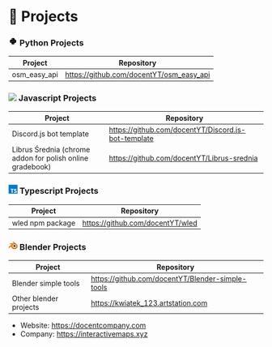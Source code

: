 # :file_folder: Projects

### <img src='https://raw.githubusercontent.com/vorillaz/devicons/ba75593fdf8d66496676a90cbf127d721f73e961/!SVG/python.svg' width='18'/> Python Projects
Project | Repository
------- | ----------
osm_easy_api | https://github.com/docentYT/osm_easy_api

### <img src='https://raw.github.com/voodootikigod/logo.js/master/js.png' width='18'/> Javascript Projects
Project | Repository
------- | ----------
Discord.js bot template | https://github.com/docentYT/Discord.js-bot-template
Librus Średnia (chrome addon for polish online gradebook) | https://github.com/docentYT/Librus-srednia

### <img src="https://raw.githubusercontent.com/devicons/devicon/master/icons/typescript/typescript-original.svg" width="18"/> Typescript Projects
Project | Repository
------------ | -------------
wled npm package | https://github.com/docentYT/wled

### <img src="https://raw.githubusercontent.com/devicons/devicon/master/icons/blender/blender-original.svg" width="18"/> Blender Projects
Project | Repository
------------ | -------------
Blender simple tools | https://github.com/docentYT/Blender-simple-tools
Other blender projects | https://kwiatek_123.artstation.com

- Website: https://docentcompany.com
- Company: https://interactivemaps.xyz
